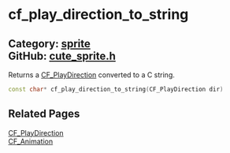 [//]: # (This file is automatically generated by Cute Framework's docs parser.)
[//]: # (Do not edit this file by hand!)
[//]: # (See: https://github.com/RandyGaul/cute_framework/blob/master/samples/docs_parser.cpp)
[](../header.md ':include')

# cf_play_direction_to_string

Category: [sprite](/api_reference?id=sprite)  
GitHub: [cute_sprite.h](https://github.com/RandyGaul/cute_framework/blob/master/include/cute_sprite.h)  
---

Returns a [CF_PlayDirection](/sprite/cf_playdirection.md) converted to a C string.

```cpp
const char* cf_play_direction_to_string(CF_PlayDirection dir)
```

## Related Pages

[CF_PlayDirection](/sprite/cf_playdirection.md)  
[CF_Animation](/sprite/cf_animation.md)  
